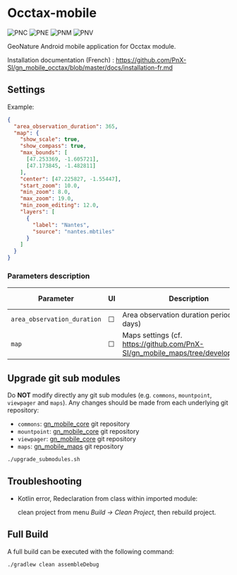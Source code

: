 # Occtax-mobile

![PNC](https://raw.githubusercontent.com/PnX-SI/gn_mobile_occtax/develop/occtax/src/pnc/res/mipmap-xxxhdpi/ic_launcher.png)
![PNE](https://raw.githubusercontent.com/PnX-SI/gn_mobile_occtax/develop/occtax/src/pne/res/mipmap-xxxhdpi/ic_launcher.png)
![PNM](https://raw.githubusercontent.com/PnX-SI/gn_mobile_occtax/develop/occtax/src/pnm/res/mipmap-xxxhdpi/ic_launcher.png)
![PNV](https://raw.githubusercontent.com/PnX-SI/gn_mobile_occtax/develop/occtax/src/pnv/res/mipmap-xxxhdpi/ic_launcher.png)

GeoNature Android mobile application for Occtax module.

Installation documentation (French) : https://github.com/PnX-SI/gn_mobile_occtax/blob/master/docs/installation-fr.md

## Settings

Example:

```json
{
  "area_observation_duration": 365,
  "map": {
    "show_scale": true,
    "show_compass": true,
    "max_bounds": [
      [47.253369, -1.605721],
      [47.173845, -1.482811]
    ],
    "center": [47.225827, -1.55447],
    "start_zoom": 10.0,
    "min_zoom": 8.0,
    "max_zoom": 19.0,
    "min_zoom_editing": 12.0,
    "layers": [
      {
        "label": "Nantes",
        "source": "nantes.mbtiles"
      }
    ]
  }
}
```

### Parameters description

| Parameter                   | UI      | Description                                                                    | Default value |
| --------------------------- | ------- | ------------------------------------------------------------------------------ | ------------- |
| `area_observation_duration` | &#9744; | Area observation duration period (in days)                                     | 365           |
| `map`                       | &#9744; | Maps settings (cf. https://github.com/PnX-SI/gn_mobile_maps/tree/develop/maps) |               |

## Upgrade git sub modules

Do **NOT** modify directly any git sub modules (e.g. `commons`, `mountpoint`, `viewpager` and `maps`).
Any changes should be made from each underlying git repository:

- `commons`: [gn_mobile_core](https://github.com/PnX-SI/gn_mobile_core) git repository
- `mountpoint`: [gn_mobile_core](https://github.com/PnX-SI/gn_mobile_core) git repository
- `viewpager`: [gn_mobile_core](https://github.com/PnX-SI/gn_mobile_core) git repository
- `maps`: [gn_mobile_maps](https://github.com/PnX-SI/gn_mobile_maps) git repository

```bash
./upgrade_submodules.sh
```

## Troubleshooting

- Kotlin error, Redeclaration from class within imported module:

  clean project from menu _Build -> Clean Project_, then rebuild project.

## Full Build

A full build can be executed with the following command:

```
./gradlew clean assembleDebug
```
